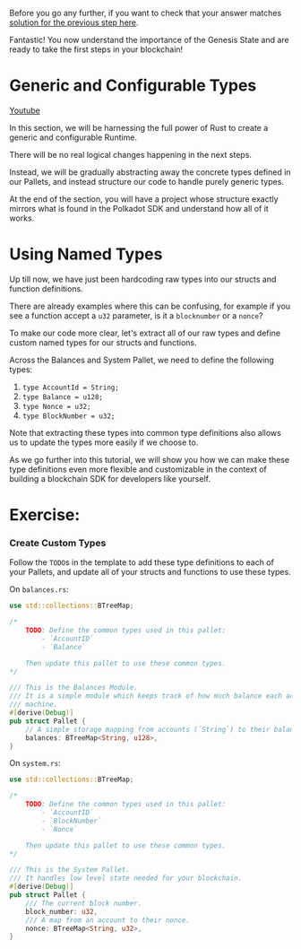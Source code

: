 Before you go any further, if you want to check that your answer matches [solution for the previous step here](https://gist.github.com/nomadbitcoin/fe73ad648ad4cd64c782fdc85ceb5791).   

Fantastic! You now understand the importance of the Genesis State and are ready to take the first steps in your blockchain!

# Generic and Configurable Types

[Youtube](https://www.youtube.com/watch?v=avNPoSDGiv4)

In this section, we will be harnessing the full power of Rust to create a generic and configurable Runtime.

There will be no real logical changes happening in the next steps.

Instead, we will be gradually abstracting away the concrete types defined in our Pallets, and instead structure our code to handle purely generic types.

At the end of the section, you will have a project whose structure exactly mirrors what is found in the Polkadot SDK and understand how all of it works.

# Using Named Types

Up till now, we have just been hardcoding raw types into our structs and function definitions.

There are already examples where this can be confusing, for example if you see a function accept a `u32` parameter, is it a `blocknumber` or a `nonce`?

To make our code more clear, let's extract all of our raw types and define custom named types for our structs and functions.

Across the Balances and System Pallet, we need to define the following types:

1. `type AccountId = String;`
2. `type Balance = u128;`
3. `type Nonce = u32;`
4. `type BlockNumber = u32;`

Note that extracting these types into common type definitions also allows us to update the types more easily if we choose to.

As we go further into this tutorial, we will show you how we can make these type definitions even more flexible and customizable in the context of building a blockchain SDK for developers like yourself.

# Exercise:

### Create Custom Types

Follow the `TODO`s in the template to add these type definitions to each of your Pallets, and update all of your structs and functions to use these types.

On `balances.rs`:
```rust
use std::collections::BTreeMap;

/*
	TODO: Define the common types used in this pallet:
		- `AccountID`
		- `Balance`

	Then update this pallet to use these common types.
*/

/// This is the Balances Module.
/// It is a simple module which keeps track of how much balance each account has in this state
/// machine.
#[derive(Debug)]
pub struct Pallet {
	// A simple storage mapping from accounts (`String`) to their balances (`u128`).
	balances: BTreeMap<String, u128>,
}
```
On `system.rs`:
```rust
use std::collections::BTreeMap;

/*
	TODO: Define the common types used in this pallet:
		- `AccountID`
		- `BlockNumber`
		- `Nonce`

	Then update this pallet to use these common types.
*/

/// This is the System Pallet.
/// It handles low level state needed for your blockchain.
#[derive(Debug)]
pub struct Pallet {
	/// The current block number.
	block_number: u32,
	/// A map from an account to their nonce.
	nonce: BTreeMap<String, u32>,
}
```